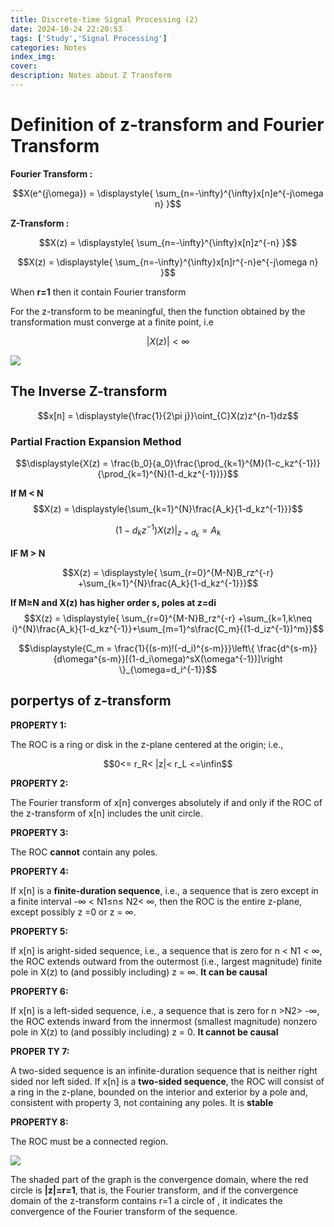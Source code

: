 ```yaml
---
title: Discrete-time Signal Processing (2)
date: 2024-10-24 22:20:53
tags: ['Study','Signal Processing']
categories: Notes
index_img:
cover:
description: Notes about Z Transform
---
```


# Definition of z-transform and Fourier Transform

**Fourier Transform :**

$$X(e^{j\omega}) = \displaystyle{ \sum_{n=-\infty}^{\infty}x[n]e^{-j\omega n} }$$

**Z-Transform :**

$$X(z) = \displaystyle{ \sum_{n=-\infty}^{\infty}x[n]z^{-n} }$$

$$X(z) = \displaystyle{ \sum_{n=-\infty}^{\infty}x[n]r^{-n}e^{-j\omega n} }$$

When **r=1** then it contain Fourier transform

For the z-transform to be meaningful, then the function obtained by the transformation must converge at a finite point, i.e

$$|X(z)| <\infty$$

![](https://cdn.jsdelivr.net/gh/AtomChen0425/picx-images-hosting@master/Signal-process/image.5xamv4svl3.webp)
## The Inverse Z-transform

$$x[n] = \displaystyle{\frac{1}{2\pi j}}\oint_{C}X(z)z^{n-1}dz$$

### Partial Fraction Expansion Method

$$\displaystyle{X(z) = \frac{b_0}{a_0}\frac{\prod_{k=1}^{M}(1-c_kz^{-1})}{\prod_{k=1}^{N}(1-d_kz^{-1})}}$$

**If M < N**
$$X(z) = \displaystyle{\sum_{k=1}^{N}\frac{A_k}{1-d_kz^{-1}}}$$

$$(1-d_kz^{-1})X(z)|_{z=d_k} = A_k$$

**IF M > N**

$$X(z) = \displaystyle{ \sum_{r=0}^{M-N}B_rz^{-r} +\sum_{k=1}^{N}\frac{A_k}{1-d_kz^{-1}}}$$

**If M≥N and X(z) has higher order s, poles at z=di**
$$X(z) = \displaystyle{ \sum_{r=0}^{M-N}B_rz^{-r} +\sum_{k=1,k\neq i}^{N}\frac{A_k}{1-d_kz^{-1}}+\sum_{m=1}^s\frac{C_m}{(1-d_iz^{-1})^m}}$$

$$\displaystyle{C_m = \frac{1}{(s-m)!(-d_i)^{s-m}}}\left\{ \frac{d^{s-m}}{d\omega^{s-m}}[(1-d_i\omega)^sX(\omega^{-1})]\right \}_{\omega=d_i^{-1}}$$

## porpertys of z-transform

**PROPERTY 1:**

The ROC is a ring or disk in the z-plane centered at the origin; i.e.,

$$0<= r_R< |z|< r_L <=\infin$$

**PROPERTY 2:**

The Fourier transform of x[n] converges absolutely if and only if the ROC of the z-transform of x[n] includes the unit circle.

**PROPERTY 3:**

The ROC **cannot** contain any poles.

**PROPERTY 4:**

If x[n] is a **finite-duration sequence**, i.e., a sequence that is zero except in a finite interval -∞ < N1≤n≤ N2< ∞, then the ROC is the entire z-plane, except possibly z =0 or z = ∞.

**PROPERTY 5:**

If x[n] is aright-sided sequence, i.e., a sequence that is zero for n < N1 < ∞, the ROC extends outward from the outermost (i.e., largest magnitude) finite pole in X(z) to (and possibly including) z = ∞. **It can be causal**

**PROPERTY 6:**

If x[n] is a left-sided sequence, i.e., a sequence that is zero for n >N2> -∞, the ROC extends inward from the innermost (smallest magnitude) nonzero pole in X(z) to (and possibly including) z = 0. **It cannot be causal**

**PROPER TY 7:**

A two-sided sequence is an infinite-duration sequence that is neither right sided nor left sided. If x[n] is a **two-sided sequence**, the ROC will consist of a ring in the z-plane, bounded on the interior and exterior by a pole and, consistent with property 3, not containing any poles. It is **stable**

**PROPERTY 8:**

The ROC must be a connected region.

![](https://cdn.jsdelivr.net/gh/AtomChen0425/picx-images-hosting@master/Signal-process/image.6t74alaeck.webp)

The shaded part of the graph is the convergence domain, where the red circle is **|z|=r=1**, that is, the Fourier transform, and if the convergence domain of the z-transform contains r=1 a circle of , it indicates the convergence of the Fourier transform of the sequence.